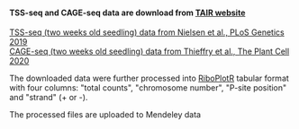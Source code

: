 

#### TSS-seq and CAGE-seq data are download from [TAIR website](https://www.arabidopsis.org)
[TSS-seq (two weeks old seedling) data from Nielsen et al., PLoS Genetics 2019](https://doi.org/10.1371/journal.pgen.1007969)  
[CAGE-seq (two weeks old seedling) data from Thieffry et al., The Plant Cell 2020](https://www.ncbi.nlm.nih.gov/pmc/articles/PMC7268790)

The downloaded data were further processed into [RiboPlotR](https://github.com/hsinyenwu/RiboPlotR) tabular format with four columns: "total counts", "chromosome number", "P-site position" and "strand" (+ or -).

The processed files are uploaded to Mendeley data

